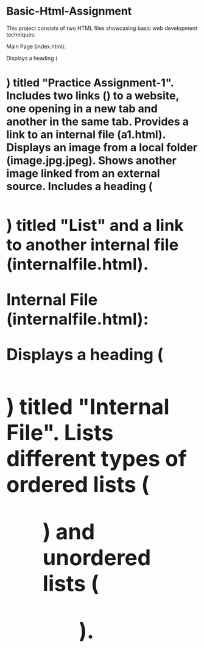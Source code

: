 # Basic-Html-Assignment
This project consists of two HTML files showcasing basic web development techniques:

Main Page (index.html):

Displays a heading (<h1>) titled "Practice Assignment-1".
Includes two links (<a>) to a website, one opening in a new tab and another in the same tab.
Provides a link to an internal file (a1.html).
Displays an image from a local folder (image.jpg.jpeg).
Shows another image linked from an external source.
Includes a heading (<h2>) titled "List" and a link to another internal file (internalfile.html).

Internal File (internalfile.html):

Displays a heading (<h1>) titled "Internal File".
Lists different types of ordered lists (<ol>) and unordered lists (<ul>).
